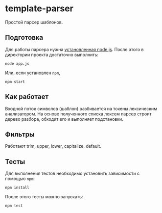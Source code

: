 template-parser
===============
Простой парсер шаблонов.

Подготовка
-------------------------
Для работы парсера нужна [установленная node.js](https://github.com/joyent/node/wiki/Installing-Node.js-via-package-manager).
После этого в директории проекта достаточно выполнить:

    node app.js
Или, если установлен `npm`,

    npm start
    
    
Как работает
-------------------------
Входной поток символов (шаблон) разбивается на токены лексическим анализатором. На основе полученного списка лексем парсер строит дерево разбора, обходит его и выполняет подстановки.

Фильтры
-------------------------
Работают trim, upper, lower, capitalize, default.

Тесты
-------------------------
Для выполнения тестов необходимо установить зависимости с помощью `npm`:

    npm install
После этого тесты можно запускать:

    npm test
